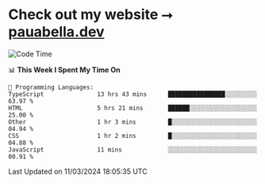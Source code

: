 # Check out my website ⭢ [pauabella.dev](https://pauabella.dev)

<!--START_SECTION:waka-->
![Code Time](http://img.shields.io/badge/Code%20Time-3%2C088%20hrs%2032%20mins-blue)

📊 **This Week I Spent My Time On** 

```text
💬 Programming Languages: 
TypeScript               13 hrs 43 mins      ████████████████░░░░░░░░░   63.97 % 
HTML                     5 hrs 21 mins       ██████░░░░░░░░░░░░░░░░░░░   25.00 % 
Other                    1 hr 3 mins         █░░░░░░░░░░░░░░░░░░░░░░░░   04.94 % 
CSS                      1 hr 2 mins         █░░░░░░░░░░░░░░░░░░░░░░░░   04.88 % 
JavaScript               11 mins             ░░░░░░░░░░░░░░░░░░░░░░░░░   00.91 % 
```


 Last Updated on 11/03/2024 18:05:35 UTC
<!--END_SECTION:waka-->
